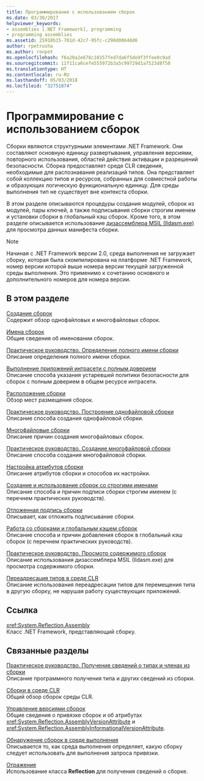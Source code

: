 ```yaml
---
title: Программирование с использованием сборок
ms.date: 03/30/2017
helpviewer_keywords:
- assemblies [.NET Framework], programming
- programming assemblies
ms.assetid: 25918b15-701d-42c7-95fc-c290d08648d6
author: rpetrusha
ms.author: ronpet
ms.openlocfilehash: f6a20a2e678c10157fed7da6f5de9f3ffee0c9ad
ms.sourcegitcommit: 11f11ca6cefe555972b3a5c99729d1a7523d8f50
ms.translationtype: HT
ms.contentlocale: ru-RU
ms.lasthandoff: 05/03/2018
ms.locfileid: "32751874"
---
```

# <a name="programming-with-assemblies"></a>Программирование с использованием сборок
Сборки являются структурными элементами .NET Framework. Они составляют основную единицу развертывания, управления версиями, повторного использования, областей действия активации и разрешений безопасности. Сборка предоставляет среде CLR сведения, необходимые для распознавания реализаций типов. Она представляет собой коллекцию типов и ресурсов, собранных для совместной работы и образующих логическую функциональную единицу. Для среды выполнения тип не существует вне контекста сборки.  
  
 В этом разделе описываются процедуры создания модулей, сборок из модулей, пары ключей, а также подписывания сборки строгим именем и установки сборки в глобальный кэш сборок. Кроме того, в этом разделе описывается использование [дизассемблера MSIL (Ildasm.exe)](../../../docs/framework/tools/ildasm-exe-il-disassembler.md) для просмотра данных манифеста сборки.  
  
> [!NOTE]
>  Начиная с .NET Framework версии 2.0, среда выполнения не загружает сборку, которая была скомпилирована на платформе .NET Framework, номер версии которой выше номера версии текущей загруженной среды выполнения. Это применимо к сочетанию основного и дополнительного номеров для номера версии.  
  
## <a name="in-this-section"></a>В этом разделе  
 [Создание сборок](../../../docs/framework/app-domains/create-assemblies.md)  
 Содержит обзор однофайловых и многофайловых сборок.  
  
 [Имена сборок](../../../docs/framework/app-domains/assembly-names.md)  
 Общие сведения об именовании сборок.  
  
 [Практическое руководство. Определение полного имени сборки](../../../docs/framework/app-domains/how-to-determine-assembly-fully-qualified-name.md)  
 Описание определения полного имени сборки.  
  
 [Выполнение приложений интрасети с полным доверием](../../../docs/framework/app-domains/running-intranet-applications-in-full-trust.md)  
 Описание способа указания устаревшей политики безопасности для сборок с полным доверием в общем ресурсе интрасети.  
  
 [Расположение сборки](../../../docs/framework/app-domains/assembly-location.md)  
 Обзор мест размещения сборок.  
  
 [Практическое руководство. Построение однофайловой сборки](../../../docs/framework/app-domains/how-to-build-a-single-file-assembly.md)  
 Описание способа создания однофайловой сборки.  
  
 [Многофайловые сборки](../../../docs/framework/app-domains/multifile-assemblies.md)  
 Описание причин создания многофайловых сборок.  
  
 [Практическое руководство. Создание многофайловой сборки](../../../docs/framework/app-domains/how-to-build-a-multifile-assembly.md)  
 Описание способа создания многофайловой сборки.  
  
 [Настройка атрибутов сборки](../../../docs/framework/app-domains/set-assembly-attributes.md)  
 Описание атрибутов сборки и способов их настройки.  
  
 [Создание и использование сборок со строгими именами](../../../docs/framework/app-domains/create-and-use-strong-named-assemblies.md)  
 Описание способа и причин подписи сборки строгим именем (с перечнем практических руководств).  
  
 [Отложенная подпись сборки](../../../docs/framework/app-domains/delay-sign-assembly.md)  
 Описывает, как отложить подписывание сборки.  
  
 [Работа со сборками и глобальным кэшем сборок](../../../docs/framework/app-domains/working-with-assemblies-and-the-gac.md)  
 Описание способа и причин добавления сборок в глобальный кэш сборок (с перечнем практических руководств).  
  
 [Практическое руководство. Просмотр содержимого сборок](../../../docs/framework/app-domains/how-to-view-assembly-contents.md)  
 Описание использования дизассемблера MSIL (Ildasm.exe) для просмотра содержимого сборки.  
  
 [Переадресация типов в среде CLR](../../../docs/framework/app-domains/type-forwarding-in-the-common-language-runtime.md)  
 Описание использования переадресации типов для перемещения типа в другую сборку, не нарушая работу существующих приложений.  
  
## <a name="reference"></a>Ссылка  
 <xref:System.Reflection.Assembly>  
 Класс .NET Framework, представляющий сборку.  
  
## <a name="related-sections"></a>Связанные разделы  
 [Практическое руководство. Получение сведений о типах и членах из сборки](../../../docs/framework/app-domains/how-to-obtain-type-and-member-information-from-an-assembly.md)  
 Описание программного получения типа и других сведений из сборки.  
  
 [Сборки в среде CLR](../../../docs/framework/app-domains/assemblies-in-the-common-language-runtime.md)  
 Общий обзор сборок среды CLR.  
  
 [Управление версиями сборок](../../../docs/framework/app-domains/assembly-versioning.md)  
 Общие сведения о привязке сборок и об атрибутах <xref:System.Reflection.AssemblyVersionAttribute> и <xref:System.Reflection.AssemblyInformationalVersionAttribute>.  
  
 [Обнаружение сборок в среде выполнения](../../../docs/framework/deployment/how-the-runtime-locates-assemblies.md)  
 Описывается то, как среда выполнения определяет, какую сборку следует использовать для выполнения запроса привязки.  
  
 [Отражение](../../../docs/framework/reflection-and-codedom/reflection.md)  
 Использование класса **Reflection** для получения сведений о сборке.
